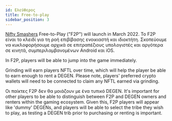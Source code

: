 ```yaml
---
id: Ελεύθερος
title: Free-to-play
sidebar_position: 3
---
```


[Nifty Smashers](https://docs.niftyleague.com/overview/games/nifty-smashers) Free-to-Play ("F2P") will launch in March 2022. Το F2P είναι το κλειδί για τη ροή επιβίβασης ενοικιαστή και ιδιοκτήτη. Σκοπεύουμε να κυκλοφορήσουμε αρχικά σε επιτραπέζιους υπολογιστές και αργότερα σε κινητά, συμπεριλαμβανομένων Android και iOS.

In F2P, players will be able to jump into the game immediately.

Grinding will earn players NFTL over time, which will help the player be able to earn enough to rent a DEGEN. Please note, players' preferred crypto wallets will need to be connected to claim any NFTL earned via grinding.

Οι παίκτες F2P δεν θα μοιάζουν με ένα τυπικό DEGEN. It's important for other players to be able to distinguish between F2P and DEGEN owners and renters within the gaming ecosystem. Given this, F2P players will appear like 'dummy' DEGENs, and players will be able to select the tribe they wish to play, as testing a DEGEN trib prior to purchasing or renting is important.

